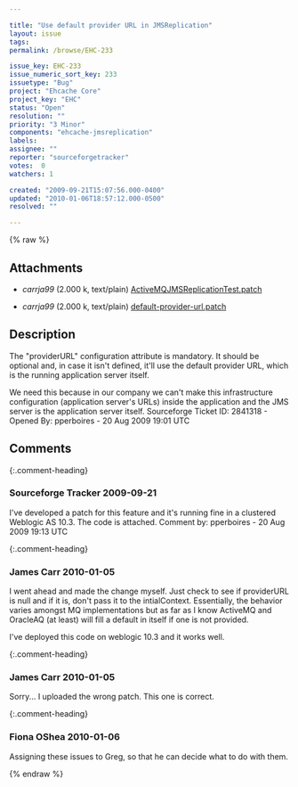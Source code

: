 ```yaml
---

title: "Use default provider URL in JMSReplication"
layout: issue
tags: 
permalink: /browse/EHC-233

issue_key: EHC-233
issue_numeric_sort_key: 233
issuetype: "Bug"
project: "Ehcache Core"
project_key: "EHC"
status: "Open"
resolution: ""
priority: "3 Minor"
components: "ehcache-jmsreplication"
labels: 
assignee: ""
reporter: "sourceforgetracker"
votes:  0
watchers: 1

created: "2009-09-21T15:07:56.000-0400"
updated: "2010-01-06T18:57:12.000-0500"
resolved: ""

---
```




{% raw %}


## Attachments

* <em>carrja99</em> (2.000 k, text/plain) [ActiveMQJMSReplicationTest.patch](/attachments/EHC/EHC-233/ActiveMQJMSReplicationTest.patch)

* <em>carrja99</em> (2.000 k, text/plain) [default-provider-url.patch](/attachments/EHC/EHC-233/default-provider-url.patch)




## Description

<div markdown="1" class="description">

The "providerURL" configuration attribute is mandatory. It should be optional and, in case it isn't defined, it'll use the default provider URL, which is the running application server itself.

We need this because in our company we can't make this infrastructure configuration (application server's URLs) inside the application and the JMS server is the application server itself.
Sourceforge Ticket ID: 2841318 - Opened By: pperboires - 20 Aug 2009 19:01 UTC

</div>

## Comments


{:.comment-heading}
### **Sourceforge Tracker** <span class="date">2009-09-21</span>

<div markdown="1" class="comment">

I've developed a patch for this feature and it's running fine in a clustered Weblogic AS 10.3. The code is attached.
Comment by: pperboires - 20 Aug 2009 19:13 UTC

</div>


{:.comment-heading}
### **James Carr** <span class="date">2010-01-05</span>

<div markdown="1" class="comment">

I went ahead and made the change myself. Just check to see if providerURL is null and if it is, don't pass it to the intialContext. Essentially, the behavior varies amongst MQ implementations but as far as I know ActiveMQ and OracleAQ (at least) will fill a default in itself if one is not provided. 

I've deployed this code on weblogic 10.3 and it works well. 

</div>


{:.comment-heading}
### **James Carr** <span class="date">2010-01-05</span>

<div markdown="1" class="comment">

Sorry... I uploaded the wrong patch. This one is correct. 

</div>


{:.comment-heading}
### **Fiona OShea** <span class="date">2010-01-06</span>

<div markdown="1" class="comment">

Assigning these issues to Greg, so that he can decide what to do with them.

</div>



{% endraw %}
